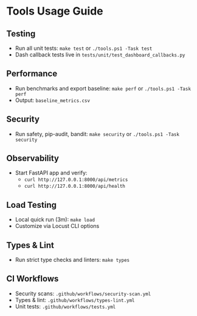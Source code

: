 # Tools Usage Guide

## Testing
- Run all unit tests: `make test` or `./tools.ps1 -Task test`
- Dash callback tests live in `tests/unit/test_dashboard_callbacks.py`

## Performance
- Run benchmarks and export baseline: `make perf` or `./tools.ps1 -Task perf`
- Output: `baseline_metrics.csv`

## Security
- Run safety, pip-audit, bandit: `make security` or `./tools.ps1 -Task security`

## Observability
- Start FastAPI app and verify:
  - `curl http://127.0.0.1:8000/api/metrics`
  - `curl http://127.0.0.1:8000/api/health`

## Load Testing
- Local quick run (3m): `make load`
- Customize via Locust CLI options

## Types & Lint
- Run strict type checks and linters: `make types`

## CI Workflows
- Security scans: `.github/workflows/security-scan.yml`
- Types & lint: `.github/workflows/types-lint.yml`
- Unit tests: `.github/workflows/tests.yml`
